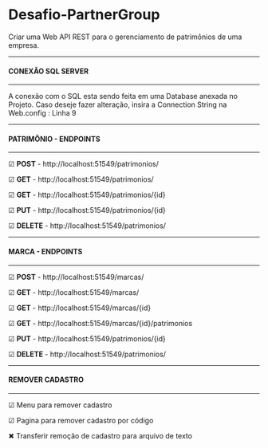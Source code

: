 # Desafio-PartnerGroup

Criar uma Web API REST para o gerenciamento de patrimônios de uma empresa.

________________________
#### CONEXÃO SQL SERVER ####
________________________

A conexão com o SQL esta sendo feita em uma Database anexada no Projeto.
Caso deseje fazer alteração, insira a Connection String na Web.config : Linha 9

________________________
#### PATRIMÔNIO - ENDPOINTS ####
________________________

☑    **POST** -   http://localhost:51549/patrimonios/

☑    **GET** -    http://localhost:51549/patrimonios/

☑    **GET** -    http://localhost:51549/patrimonios/{id}

☑    **PUT** -    http://localhost:51549/patrimonios/{id}

☑    **DELETE** - http://localhost:51549/patrimonios/

________________________
#### MARCA - ENDPOINTS ####
________________________

☑    **POST** - http://localhost:51549/marcas/

☑    **GET** - http://localhost:51549/marcas/

☑    **GET** - http://localhost:51549/marcas/{id}

☑    **GET** - http://localhost:51549/marcas/{id}/patrimonios

☑    **PUT** - http://localhost:51549/patrimonios/{id}

☑    **DELETE** - http://localhost:51549/patrimonios/


________________________
#### REMOVER CADASTRO ####
________________________

☑    Menu para remover cadastro

☑    Pagina para remover cadastro por código

✖    Transferir remoção de cadastro para arquivo de texto
